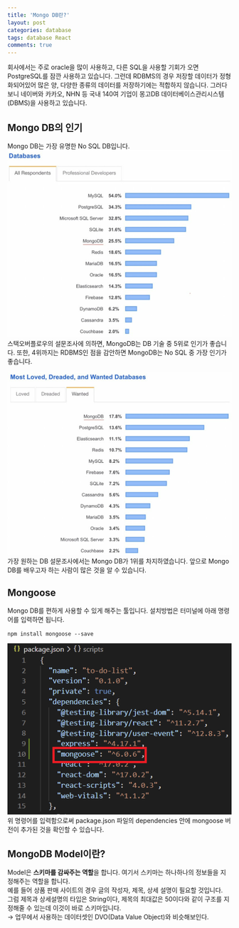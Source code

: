 ```yaml
---
title: 'Mongo DB란?'
layout: post
categories: database
tags: database React
comments: true
---
```


회사에서는 주로 oracle을 많이 사용하고, 다른 SQL을 사용할 기회가 오면 PostgreSQL를 잠깐 사용하고 있습니다. 그런데 RDBMS의 경우 저장할 데이터가 정형화되어있어 많은 양, 다양한 종류의 데이터를 저장하기에는 적합하지 않습니다. 그러다보니 네이버와 카카오, NHN 등 국내 140여 기업이 몽고DB 데이터베이스관리시스템(DBMS)을 사용하고 있습니다.

## Mongo DB의 인기
Mongo DB는 가장 유명한 No SQL DB입니다. 
![mongodb-survery](/assets\img/mongodb-survery.png)
스택오버플로우의 설문조사에 의하면, MongoDB는 DB 기술 중 5위로 인기가 좋습니다. 또한, 4위까지는 RDBMS인 점을 감안하면 MongoDB는 No SQL 중 가장 인기가 좋습니다.  

![mongodb-survery-most](/assets\img/mongodb-survery-most.png)
가장 원하는 DB 설문조사에서는 Mongo DB가 1위를 차지하였습니다. 앞으로 Mongo DB를 배우고자 하는 사람이 많은 것을 알 수 있습니다.

## Mongoose
Mongo DB를 편하게 사용할 수 있게 해주는 툴입니다. 설치방법은 터미널에 아래 명령어를 입력하면 됩니다.
```
npm install mongoose --save
```
![mongoose-package-json](/assets\img/mongoose-package-json.png)  
위 명령어를 입력함으로써 package.json 파일의 dependencies 안에 mongoose 버전이 추가된 것을 확인할 수 있습니다. 

## MongoDB Model이란?
Model은 **스키마를 감싸주는 역할**을 합니다. 여기서 스키마는 하나하나의 정보들을 지정해주는 역할을 합니다.  
예를 들어 상품 판매 사이트의 경우 글의 작성자, 제목, 상세 설명이 필요할 것입니다.  
그럼 제목과 상세설명의 타입은 String이다, 제목의 최대값은 50이다와 같이 구조를 지정해줄 수 있는데 이것이 바로 스키마입니다.  
→ 업무에서 사용하는 데이터셋인 DVO(Data Value Object)와 비슷해보인다.

<!--author-->